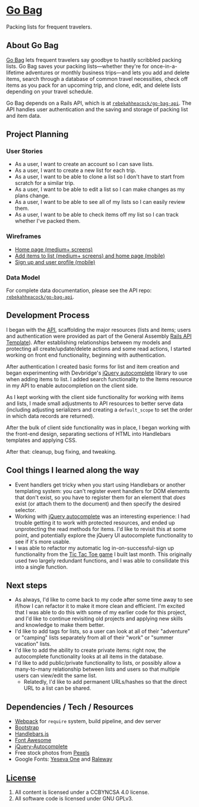 # [Go Bag](https://rebekahheacock.github.io/go-bag/)

Packing lists for frequent travelers.

## About Go Bag

[Go Bag](https://rebekahheacock.github.io/go-bag/) lets frequent travelers say goodbye to hastily scribbled packing lists. Go Bag saves your packing lists—whether they're for once-in-a-lifetime adventures or monthly business trips—and lets you add and delete items, search through a database of common travel necessities, check off items as you pack for an upcoming trip, and clone, edit, and delete lists depending on your travel schedule.

Go Bag depends on a Rails API, which is at [`rebekahheacock/go-bag-api`](https://github.com/rebekahheacock/go-bag-api). The API handles user authentication and the saving and storage of packing list and item data.

## Project Planning

### User Stories

- As a user, I want to create an account so I can save lists.
- As a user, I want to create a new list for each trip.
- As a user, I want to be able to clone a list so I don't have to start from scratch for a similar trip.
- As a user, I want to be able to edit a list so I can make changes as my plans change.
- As a user, I want to be able to see all of my lists so I can easily review them.
- As a user, I want to be able to check items off my list so I can track whether I've packed them.

### Wireframes

- [Home page (medium+ screens)](docs/wireframes_00.jpg)
- [Add items to list (medium+ screens) and home page (mobile)](docs/wireframes_01.jpg)
- [Sign up and user profile (mobile)](docs/wireframes_02.jpg)

### Data Model

For complete data documentation, please see the API repo: [`rebekahheacock/go-bag-api`](https://github.com/rebekahheacock/go-bag-api).

## Development Process

I began with the [API](https://github.com/rebekahheacock/go-bag-api), scaffolding the major resources (lists and items; users and authentication were provided as part of the General Assembly [Rails API Template](https://github.com/ga-wdi-boston/rails-api-template)). After establishing relationships between my models and protecting all create/update/delete actions and some read actions, I started working on front end functionality, beginning with authentication.

After authentication I created basic forms for list and item creation and began experimenting with Devbridge's [jQuery autocomplete](https://github.com/devbridge/jQuery-Autocomplete) library to use when adding items to list. I added search functionality to the Items resource in my API to enable autocompletion on the client side.

As I kept working with the client side functionality for working with items and lists, I made small adjustments to API resources to better serve data (including adjusting serializers and creating a `default_scope` to set the order in which data records are returned).  

After the bulk of client side functionality was in place, I began working with the front-end design, separating sections of HTML into Handlebars templates and applying CSS. 

After that: cleanup, bug fixing, and tweaking. 

## Cool things I learned along the way

- Event handlers get tricky when you start using Handlebars or another templating system: you can't register event handlers for DOM elements that don't exist, so you have to register them for an element that *does* exist (or attach them to the document) and then specify the desired selector.
- Working with [jQuery autocomplete](https://github.com/devbridge/jQuery-Autocomplete) was an interesting experience: I had trouble getting it to work with protected resources, and ended up unprotecting the read methods for items. I'd like to revisit this at some point, and potentially explore the jQuery UI autocomplete functionality to see if it's more usable.
- I was able to refactor my automatic log in-on-successful-sign up functionality from the [Tic Tac Toe game](https://github.com/rebekahheacock/tic-tac-toe) I built last month. This originally used two largely redundant functions, and I was able to consilidate this into a single function.

## Next steps

- As always, I'd like to come back to my code after some time away to see if/how I can refactor it to make it more clean and efficient. I'm excited that I was able to do this with some of my earlier code for this project, and I'd like to continue revisiting old projects and applying new skills and knowledge to make them better.
- I'd like to add tags for lists, so a user can look at all of their "adventure" or "camping" lists separately from all of their "work" or "summer vacation" lists.
- I'd like to add the ability to create private items: right now, the autocomplete functionality looks at all items in the database.
- I'd like to add public/private functionality to lists, or possibly allow a many-to-many relationship between lists and users so that multiple users can view/edit the same list. 
  - Relatedly, I'd like to add permanent URLs/hashes so that the direct URL to a list can be shared.

## Dependencies / Tech / Resources

- [Webpack](https://webpack.github.io) for `require` system, build pipeline, and dev server
- [Bootstrap](http://getbootstrap.com)
- [Handlebars.js](http://handlebarsjs.com)
- [Font Awesome](http://fontawesome.io/)
- [jQuery-Autocomplete](https://github.com/devbridge/jQuery-Autocomplete)
- Free stock photos from [Pexels](https://www.pexels.com/)
- Google Fonts: [Yeseva One](https://fonts.google.com/specimen/Yeseva+One) and [Raleway](https://fonts.google.com/specimen/Raleway)


## [License](LICENSE)

1.  All content is licensed under a CC­BY­NC­SA 4.0 license.
1.  All software code is licensed under GNU GPLv3.
